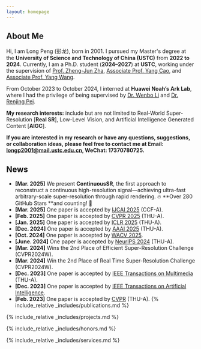 ```yaml
---
layout: homepage
---
```



## About Me

Hi, I am Long Peng (<span style="font-family: 'Ma Shan Zheng', cursive;">彭龙</span>), born in 2001. I pursued my Master's degree at the **University of Science and Technology of China (USTC)** from **2022 to 2024**. Currently, I am a Ph.D. student (**2024–2027**) at **USTC**, working under the supervision of <a href="https://scholar.google.fr/citations?user=gDnBC1gAAAAJ&hl=en">Prof. Zheng-Jun Zha</a>, <a href="https://scholar.google.com/citations?user=K7rTHNcAAAAJ&hl=zh-CN">Associate Prof. Yang Cao</a>, and <a href="https://scholar.google.com/citations?hl=en&user=7TFKCpQAAAAJ">Associate Prof. Yang Wang</a>. 

From October 2023 to October 2024, I interned at **Huawei Noah’s Ark Lab**, where I had the privilege of being supervised by <a href="https://fenglinglwb.github.io/">Dr. Wenbo Li</a> and <a href="https://scholar.google.com/citations?user=zEEMPUUAAAAJ&hl=zh-CN">Dr. Renjing Pei</a>. 

**My research interests:** include but are not limited to Real-World Super-Resolution [**Real SR**], Low-Level Vision, and Artificial Intelligence Generated Content [**AIGC**]. 

**If you are interested in my research or have any questions, suggestions, or collaboration ideas, please feel free to contact me at Email: [longp2001@mail.ustc.edu.cn](mailto:longp2001@mail.ustc.edu.cn), WeChat: 17370780725.**




## News
- **[Mar. 2025]** We present **ContinuousSR**, the first approach to reconstruct a continuous high-resolution signal—achieving ultra-fast arbitrary-scale super-resolution through rapid rendering. 🔥 **Over 280 GitHub Stars **and counting! 🚀
- **[Mar. 2025]** One paper is accepted by <a href="https://www.ijcai.org/">IJCAI 2025</a> (CCF-A).
- **[Feb. 2025]** One paper is accepted by <a href="https://cvpr.thecvf.com/Conferences/2025/">CVPR 2025</a> (THU-A).
- **[Jan. 2025]** One paper is accepted by <a href="https://iclr.cc/">ICLR 2025</a> (THU-A).
- **[Dec. 2024]** One paper is accepted by <a href="https://aaai.org/conference/aaai/aaai-25/">AAAI 2025</a> (THU-A).
- **[Oct. 2024]** One paper is accepted by <a href="https://wacv2025.thecvf.com/">WACV 2025</a>.
- **[June. 2024]** One paper is accepted by <a href="https://neurips.cc/">NeurIPS 2024</a> (THU-A).
- **[Mar. 2024]** Wins the 2nd Place of Efficient Super-Resolution Challenge (CVPR2024W).
- **[Mar. 2024]** Win the 2nd Place of Real Time Super-Resolution Challenge (CVPR2024W).
- **[Dec. 2023]** One paper is accepted by <a href="https://signalprocessingsociety.org/publications-resources/ieee-transactions-multimedia">IEEE Transactions on Multimedia</a> (THU-A).
- **[Dec. 2023]** One paper is accepted by <a href="https://ieeexplore.ieee.org/xpl/RecentIssue.jsp?punumber=9078688">IEEE Transactions on Artificial Intelligence</a>.
- **[Feb. 2023]** One paper is accepted by <a href="https://signalprocessingsociety.org/publications-resources/ieee-transactions-multimedia">CVPR</a> (THU-A).
{% include_relative _includes/publications.md %}

{% include_relative _includes/projects.md %}

{% include_relative _includes/honors.md %}

{% include_relative _includes/services.md %}

<!-- {% include_relative _includes/talks.md %} -->

<!-- {% include_relative _includes/experiences.md %} -->